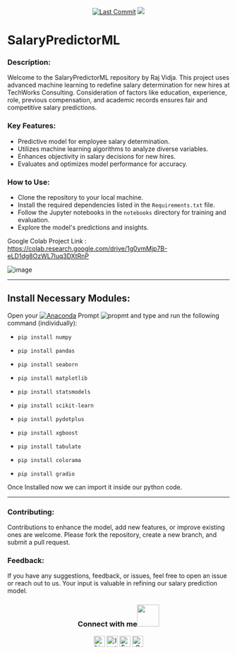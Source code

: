 <p align="center"> 
<a href="https://github.com/rajvidja"><img src="https://img.shields.io/static/v1?logo=github&label=maintainer&message=Raj_Vidja&color=ff3300" alt="Last Commit"/></a> 
<a href="https://hits.seeyoufarm.com"><img src="https://hits.seeyoufarm.com/api/count/incr/badge.svg?url=https%3A%2F%2Fgithub.com%2Frajvidja%2FSalaryPredictorML%2F&count_bg=%231775B6&title_bg=%23555555&icon=python.svg&icon_color=%23E7E7E7&title=hits&edge_flat=false"/></a>
</p> 

# SalaryPredictorML
### Description:
Welcome to the SalaryPredictorML repository by Raj Vidja. This project uses advanced machine learning to redefine salary determination for new hires at TechWorks Consulting. Consideration of factors like education, experience, role, previous compensation, and academic records ensures fair and competitive salary predictions.
### Key Features:
- Predictive model for employee salary determination.
- Utilizes machine learning algorithms to analyze diverse variables.
- Enhances objectivity in salary decisions for new hires.
- Evaluates and optimizes model performance for accuracy.
### How to Use: 
- Clone the repository to your local machine.
- Install the required dependencies listed in the `Requirements.txt` file.
- Follow the Jupyter notebooks in the `notebooks` directory for training and evaluation.
- Explore the model's predictions and insights.

Google Colab Project Link : https://colab.research.google.com/drive/1g0vmMjp7B-eLD1dg8OzWL7luq3DXtRnP

![image](https://user-images.githubusercontent.com/77073932/128634391-9ea593fd-87c6-4646-88d6-573adeb3b6a5.png)

---


## Install Necessary Modules:

Open your [![Anaconda](https://img.shields.io/badge/Anaconda-342B029.svg?&style=flate&logo=anaconda&logoColor=white)](https://www.anaconda.com/products/individual) Prompt <img alt="propmt" src="https://img.shields.io/badge/-__-000000?style=flat-square&logo=Plex&logoColor=white"> and type and run the following command (individually):

-     pip install numpy
  
-     pip install pandas
  
-     pip install seaborn
    
-     pip install matplotlib
    
-     pip install statsmodels
    
-     pip install scikit-learn
   
-     pip install pydotplus
   
-     pip install xgboost
    
-     pip install tabulate
    
-     pip install colorama
   
-     pip install gradio

Once Installed now we can import it inside our python code.

---

### Contributing:
Contributions to enhance the model, add new features, or improve existing ones are welcome. Please fork the repository, create a new branch, and submit a pull request.
### Feedback:
If you have any suggestions, feedback, or issues, feel free to open an issue or reach out to us. Your input is valuable in refining our salary prediction model.


<div align="center">
<h3> Connect with me<a href="https://gifyu.com/image/Zy2f"><img src="https://github.com/milaan9/milaan9/blob/main/Handshake.gif" width="50px"></a>
</h3> 
<p align="center">
    <a href="https://www.linkedin.com/in/raj-vidja-23b64822b/" target="_blank"><img alt="LinkedIn" width="25px" src="https://github.com/TheDudeThatCode/TheDudeThatCode/blob/master/Assets/Linkedin.svg"></a>
    <a href="https://www.instagram.com/_rajvidja" target="_blank"><img alt="Instagram" width="25px" src="https://github.com/TheDudeThatCode/TheDudeThatCode/blob/master/Assets/Instagram.svg"></a>
    <a href="https://www.facebook.com/rajvidja01" target="_blank"><img alt="Facebook" width="25px" src="https://upload.wikimedia.org/wikipedia/commons/5/51/Facebook_f_logo_%282019%29.svg"></a>
    <a href="vidjaraj1@gmail.com" target="_blank"><img alt="Gmail" width="25px" src="https://github.com/TheDudeThatCode/TheDudeThatCode/blob/master/Assets/Gmail.svg"></a> 
</p> 
